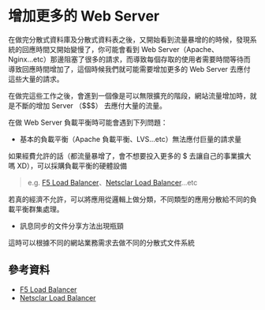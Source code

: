 # 增加更多的 Web Server

在做完分散式資料庫及分散式資料表之後，又開始看到流量暴增的的時候，發現系統的回應時間又開始變慢了，你可能會看到 Web Server（Apache、Nginx...etc）那邊阻塞了很多的請求，而導致每個存取的使用者需要時間等待而導致回應時間增加了，這個時候我們就可能需要增加更多的 Web Server 去應付這些大量的請求。

在做完這些工作之後，會進到一個像是可以無限擴充的階段，網站流量增加時，就是不斷的增加 Server （$$$） 去應付大量的流量。

在做 Web Server 負載平衡時可能會遇到下列問題：

* 基本的負載平衡（Apache 負載平衡、LVS...etc）無法應付巨量的請求量

如果經費允許的話（都流量暴增了，會不想要投入更多的 $ 去讓自己的事業擴大嗎 XD），可以採購負載平衡的硬體設備

> e.g. [F5 Load Balancer](https://f5.com/glossary/load-balancer)、[Netsclar Load Balancer](http://www.citrix.com.tw/products/netscaler-application-delivery-controller/overview.html)...etc

若真的經濟不允許，可以將應用從邏輯上做分類，不同類型的應用分散給不同的負載平衡群集處理。

* 訊息同步的文件分享方法出現瓶頸

這時可以根據不同的網站業務需求去做不同的分散式文件系統

## 參考資料

* [F5 Load Balancer](https://f5.com/glossary/load-balancer)
* [Netsclar Load Balancer](http://www.citrix.com.tw/products/netscaler-application-delivery-controller/overview.html)
